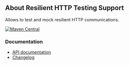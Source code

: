 ## About Resilient HTTP Testing Support

Allows to test and mock resilient HTTP communications.

[![Maven Central](https://img.shields.io/maven-central/v/io.wcm.caravan/io.wcm.caravan.testing.http)](https://repo1.maven.org/maven2/io/wcm/caravan/io.wcm.caravan.testing.http/)


### Documentation

* [API documentation][apidocs]
* [Changelog][changelog]


[apidocs]: apidocs/
[changelog]: changes-report.html
